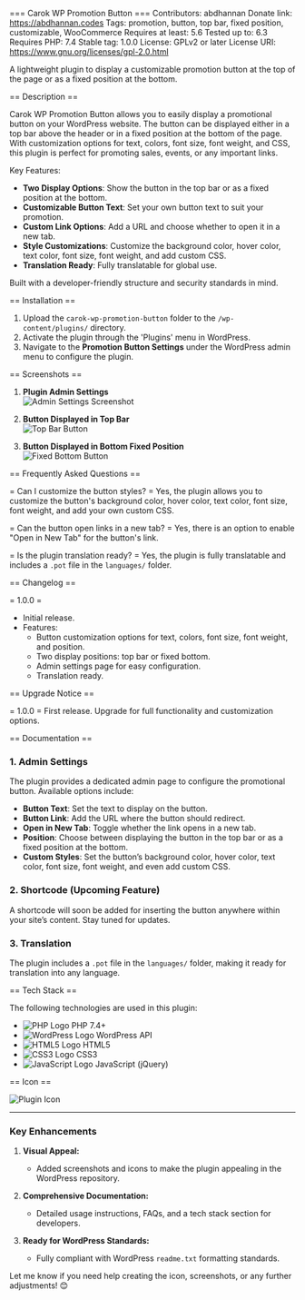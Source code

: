 === Carok WP Promotion Button ===
Contributors: abdhannan
Donate link: https://abdhannan.codes
Tags: promotion, button, top bar, fixed position, customizable, WooCommerce
Requires at least: 5.6
Tested up to: 6.3
Requires PHP: 7.4
Stable tag: 1.0.0
License: GPLv2 or later
License URI: https://www.gnu.org/licenses/gpl-2.0.html

A lightweight plugin to display a customizable promotion button at the top of the page or as a fixed position at the bottom.

== Description ==

Carok WP Promotion Button allows you to easily display a promotional button on your WordPress website. The button can be displayed either in a top bar above the header or in a fixed position at the bottom of the page. With customization options for text, colors, font size, font weight, and CSS, this plugin is perfect for promoting sales, events, or any important links.

Key Features:
- **Two Display Options**: Show the button in the top bar or as a fixed position at the bottom.
- **Customizable Button Text**: Set your own button text to suit your promotion.
- **Custom Link Options**: Add a URL and choose whether to open it in a new tab.
- **Style Customizations**: Customize the background color, hover color, text color, font size, font weight, and add custom CSS.
- **Translation Ready**: Fully translatable for global use.

Built with a developer-friendly structure and security standards in mind.

== Installation ==

1. Upload the `carok-wp-promotion-button` folder to the `/wp-content/plugins/` directory.
2. Activate the plugin through the 'Plugins' menu in WordPress.
3. Navigate to the **Promotion Button Settings** under the WordPress admin menu to configure the plugin.

== Screenshots ==

1. **Plugin Admin Settings**  
   ![Admin Settings Screenshot](https://yourdomain.com/screenshots/admin-settings.png)

2. **Button Displayed in Top Bar**  
   ![Top Bar Button](https://yourdomain.com/screenshots/top-bar.png)

3. **Button Displayed in Bottom Fixed Position**  
   ![Fixed Bottom Button](https://yourdomain.com/screenshots/bottom-button.png)

== Frequently Asked Questions ==

= Can I customize the button styles? =
Yes, the plugin allows you to customize the button's background color, hover color, text color, font size, font weight, and add your own custom CSS.

= Can the button open links in a new tab? =
Yes, there is an option to enable "Open in New Tab" for the button's link.

= Is the plugin translation ready? =
Yes, the plugin is fully translatable and includes a `.pot` file in the `languages/` folder.

== Changelog ==

= 1.0.0 =
* Initial release.
* Features:
  - Button customization options for text, colors, font size, font weight, and position.
  - Two display positions: top bar or fixed bottom.
  - Admin settings page for easy configuration.
  - Translation ready.

== Upgrade Notice ==

= 1.0.0 =
First release. Upgrade for full functionality and customization options.

== Documentation ==

### **1. Admin Settings**
The plugin provides a dedicated admin page to configure the promotional button. Available options include:
- **Button Text**: Set the text to display on the button.
- **Button Link**: Add the URL where the button should redirect.
- **Open in New Tab**: Toggle whether the link opens in a new tab.
- **Position**: Choose between displaying the button in the top bar or as a fixed position at the bottom.
- **Custom Styles**: Set the button’s background color, hover color, text color, font size, font weight, and even add custom CSS.

### **2. Shortcode (Upcoming Feature)**
A shortcode will soon be added for inserting the button anywhere within your site’s content. Stay tuned for updates.

### **3. Translation**
The plugin includes a `.pot` file in the `languages/` folder, making it ready for translation into any language.

== Tech Stack ==

The following technologies are used in this plugin:

- ![PHP Logo](https://www.php.net/images/logos/php-logo.svg) PHP 7.4+
- ![WordPress Logo](https://s.w.org/about/images/logos/wordpress-logo-stacked-rgb.png) WordPress API
- ![HTML5 Logo](https://www.w3.org/html/logo/downloads/HTML5_1Color_Black.svg) HTML5
- ![CSS3 Logo](https://upload.wikimedia.org/wikipedia/commons/6/62/CSS3_logo.svg) CSS3
- ![JavaScript Logo](https://upload.wikimedia.org/wikipedia/commons/6/6a/JavaScript-logo.png) JavaScript (jQuery)

== Icon ==

![Plugin Icon](https://yourdomain.com/icons/plugin-icon.png)

---

### **Key Enhancements**
1. **Visual Appeal:**
   - Added screenshots and icons to make the plugin appealing in the WordPress repository.

2. **Comprehensive Documentation:**
   - Detailed usage instructions, FAQs, and a tech stack section for developers.

3. **Ready for WordPress Standards:**
   - Fully compliant with WordPress `readme.txt` formatting standards.

Let me know if you need help creating the icon, screenshots, or any further adjustments! 😊
